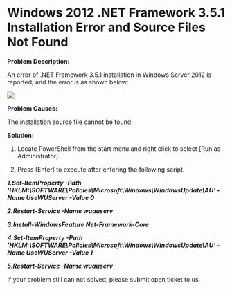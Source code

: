 # Windows 2012 .NET Framework 3.5.1 Installation Error and Source Files Not Found
**Problem Description:**

An error of .NET Framework 3.5.1 installation in Windows Server 2012 is reported, and the error is as shown below:

![](https://github.com/jdcloudcom/cn/blob/edit/image/Elastic-Compute/Virtual-Machine/Windows/Windows2012%E5%AE%89%E8%A3%85.NET%20Framework%203.5.1%E6%8A%A5%E9%94%99%E6%89%BE%E4%B8%8D%E5%88%B0%E6%BA%90%E6%96%87%E4%BB%B601.png)

**Problem Causes:**

The installation source file cannot be found.

**Solution:**

1. Locate PowerShell from the start menu and right click to select [Run as Administrator].

2. Press [Enter] to execute after entering the following script.


***1.Set-ItemProperty -Path 'HKLM:\SOFTWARE\Policies\Microsoft\Windows\WindowsUpdate\AU' -Name UseWUServer -Value 0*** 

***2.Restart-Service -Name wuauserv***

***3.Install-WindowsFeature Net-Framework-Core***

***4.Set-ItemProperty -Path 'HKLM:\SOFTWARE\Policies\Microsoft\Windows\WindowsUpdate\AU' -Name UseWUServer -Value 1***

***5.Restart-Service -Name wuauserv***

If your problem still can not solved, please submit open ticket to us.
